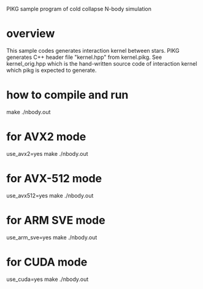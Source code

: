 PIKG sample program of cold collapse N-body simulation

# overview
This sample codes generates interaction kernel between stars.
PIKG generates C++ header file "kernel.hpp" from kernel.pikg.
See kernel_orig.hpp which is the hand-written source code of interaction kernel which pikg is expected to generate.

# how to compile and run
make
./nbody.out

# for AVX2 mode
use_avx2=yes make
./nbody.out
# for AVX-512 mode
use_avx512=yes make
./nbody.out
# for ARM SVE mode
use_arm_sve=yes make
./nbody.out
# for CUDA mode
use_cuda=yes make
./nbody.out
